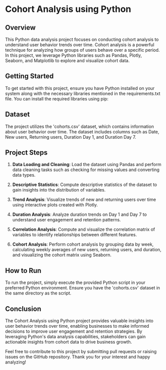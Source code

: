 # Cohort Analysis using Python

## Overview
This Python data analysis project focuses on conducting cohort analysis to understand user behavior trends over time. Cohort analysis is a powerful technique for analyzing how groups of users behave over a specific period. In this project, we leverage Python libraries such as Pandas, Plotly, Seaborn, and Matplotlib to explore and visualize cohort data.

## Getting Started
To get started with this project, ensure you have Python installed on your system along with the necessary libraries mentioned in the requirements.txt file. You can install the required libraries using pip:

## Dataset
The project utilizes the 'cohorts.csv' dataset, which contains information about user behavior over time. The dataset includes columns such as Date, New users, Returning users, Duration Day 1, and Duration Day 7.

## Project Steps
1. **Data Loading and Cleaning**: Load the dataset using Pandas and perform data cleaning tasks such as checking for missing values and converting data types.

2. **Descriptive Statistics**: Compute descriptive statistics of the dataset to gain insights into the distribution of variables.

3. **Trend Analysis**: Visualize trends of new and returning users over time using interactive plots created with Plotly.

4. **Duration Analysis**: Analyze duration trends on Day 1 and Day 7 to understand user engagement and retention patterns.

5. **Correlation Analysis**: Compute and visualize the correlation matrix of variables to identify relationships between different features.

6. **Cohort Analysis**: Perform cohort analysis by grouping data by week, calculating weekly averages of new users, returning users, and duration, and visualizing the cohort matrix using Seaborn.

## How to Run
To run the project, simply execute the provided Python script in your preferred Python environment. Ensure you have the 'cohorts.csv' dataset in the same directory as the script.


## Conclusion
The Cohort Analysis using Python project provides valuable insights into user behavior trends over time, enabling businesses to make informed decisions to improve user engagement and retention strategies. By leveraging Python's data analysis capabilities, stakeholders can gain actionable insights from cohort data to drive business growth.


Feel free to contribute to this project by submitting pull requests or raising issues on the GitHub repository. Thank you for your interest and happy analyzing!
